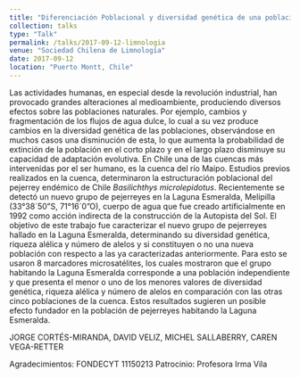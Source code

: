 ```yaml
---
title: "Diferenciación Poblacional y diversidad genética de una población de Basilichthys microlepidotus habitando un cuerpo de agua artificial en la cuenca del Maipo"
collection: talks
type: "Talk"
permalink: /talks/2017-09-12-limnologia
venue: "Sociedad Chilena de Limnología"
date: 2017-09-12
location: "Puerto Montt, Chile"
---
```

Las actividades humanas, en especial desde la revolución industrial, han provocado grandes alteraciones al medioambiente, produciendo diversos efectos sobre las poblaciones naturales. Por ejemplo, cambios y fragmentación de los flujos de agua dulce, lo cual a su vez produce cambios en la diversidad genética de las poblaciones, observándose en muchos casos una disminución de esta, lo que aumenta la probabilidad de extinción de la población en el corto plazo y en el largo plazo disminuye su capacidad de adaptación evolutiva. En Chile una de las cuencas más intervenidas por el ser humano, es la cuenca del río Maipo. Estudios previos realizados en la cuenca, determinaron la estructuración poblacional del pejerrey endémico de Chile <i>Basilichthys microlepidotus</i>. Recientemente se detectó un nuevo grupo de pejerreyes en la Laguna Esmeralda, Melipilla (33°38´50”S, 71°16´0”O), cuerpo de agua que fue creado artificialmente en 1992 como acción indirecta de la construcción de la Autopista del Sol. El objetivo de este trabajo fue caracterizar el nuevo grupo de pejerreyes hallado en la Laguna Esmeralda, determinando su diversidad genética, riqueza alélica y número de alelos y si constituyen o no una nueva población con respecto a las ya caracterizadas anteriormente. Para esto se usaron 8 marcadores microsatélites, los cuales mostraron que el grupo habitando la Laguna Esmeralda corresponde a una población independiente y que presenta el menor o uno de los menores valores de diversidad genética, riqueza alélica y número de alelos en comparación con las otras cinco poblaciones de la cuenca. Estos resultados sugieren un posible efecto fundador en la población de pejerreyes habitando la Laguna Esmeralda.

JORGE CORTÉS-MIRANDA, DAVID VELIZ, MICHEL SALLABERRY, CAREN VEGA-RETTER

Agradecimientos: FONDECYT 11150213
Patrocinio: Profesora Irma Vila